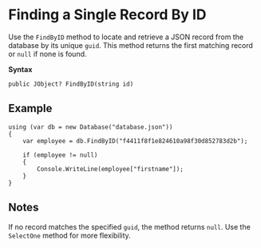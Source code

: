 # Finding a Single Record By ID

Use the `FindByID` method to locate and retrieve a JSON record from the database by its unique `guid`. This method returns the first matching record or `null` if none is found.

**Syntax**

	public JObject? FindByID(string id)

## Example
	
	using (var db = new Database("database.json"))
	{
		var employee = db.FindByID("f4411f8f1e824610a98f30d852783d2b");

		if (employee != null)
		{
			Console.WriteLine(employee["firstname"]);
		}
	}

## Notes
 
If no record matches the specified `guid`, the method returns `null`. Use the `SelectOne` method for more flexibility.
